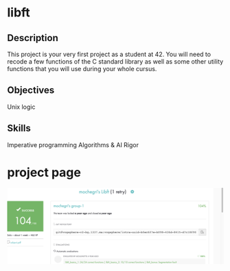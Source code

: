 # libft

## Description
This project is your very first project as a student at 42. You will need to recode a few functions of the C standard library as well as some other utility functions that you will use during your whole cursus.

## Objectives
Unix logic

## Skills
Imperative programming
Algorithms & AI
Rigor

# project page
![docs](screen.png)
